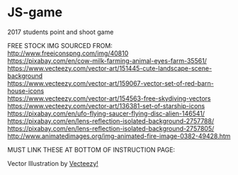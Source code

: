 # JS-game
2017 students point and shoot game


FREE STOCK IMG SOURCED FROM:<br>
http://www.freeiconspng.com/img/40810<br>
https://pixabay.com/en/cow-milk-farming-animal-eyes-farm-35561/<br>
https://www.vecteezy.com/vector-art/151445-cute-landscape-scene-background<br>
https://www.vecteezy.com/vector-art/159067-vector-set-of-red-barn-house-icons<br>
https://www.vecteezy.com/vector-art/154563-free-skydiving-vectors<br>
https://www.vecteezy.com/vector-art/136381-set-of-starship-icons<br>
https://pixabay.com/en/ufo-flying-saucer-flying-disc-alien-146541/<br>
https://pixabay.com/en/lens-reflection-isolated-background-2757788/<br>
https://pixabay.com/en/lens-reflection-isolated-background-2757805/<br>
http://www.animatedimages.org/img-animated-fire-image-0382-49428.htm<br>


MUST LINK THESE AT BOTTOM OF INSTRUCTION PAGE:<br>

Vector Illustration by <a target="_blank" href="https://www.vecteezy.com">Vecteezy!</a><br>

